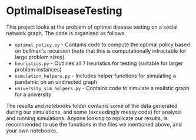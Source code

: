 # OptimalDiseaseTesting
This project looks at the problem of optimal disease testing on a social network graph. The code is organized as follows

- `optimal_policy.py` - Contains code to compute the optimal policy based on bellman's recursion (note that this is computationally intractable for large problem sizes)
- `heuristics.py` - Outlines all 7 heuristics for testing (suitable for larger problem instances)
- `simulation_helpers.py` - Includes helper functions for simulating a pandemic on an undirected graph
- `university_sim_helpers.py` - Contains code to simulate a realistic graph for a university

The results and notebooks folder contains some of the data generated during our simulations, and some (exceedingly messy code) for analysis and running simulations. Anyone looking to replicate our results, is recommended to use the functions in the files we mentioned above, and your own notebooks.
